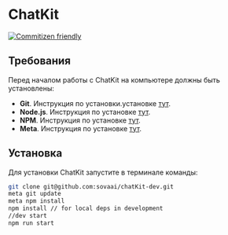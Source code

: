 # ChatKit 

<p align="left">
 <a href="http://commitizen.github.io/cz-cli/">
 <img src="https://img.shields.io/badge/commitizen-friendly-brightgreen.svg" alt="Commitizen friendly"></a>
</p>

## Требования
 
Перед началом работы с ChatKit на компьютере должны быть установлены:

* **Git**. Инструкция по установки.установке [тут](https://git-scm.com/downloads).
* **Node.js**. Инструкция по установке [тут](https://nodejs.org/en/download/).
* **NPM**. Инструкция по установке [тут](https://docs.npmjs.com/downloading-and-installing-node-js-and-npm).
* **Meta**. Инструкция по установке [тут](https://www.npmjs.com/package/meta).

## Установка

Для установки ChatKit запустите в терминале команды:

~~~sh
git clone git@github.com:sovaai/chatKit-dev.git
meta git update
meta npm install
npm install // for local deps in development
//dev start
npm run start
~~~

